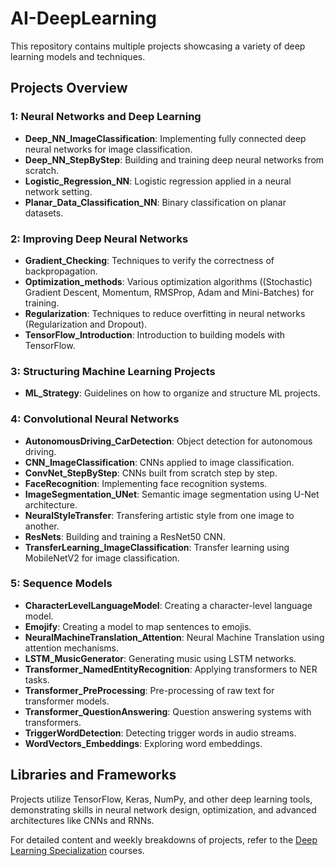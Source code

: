 # AI-DeepLearning

This repository contains multiple projects showcasing a variety of deep learning models and techniques.

## Projects Overview

### 1: Neural Networks and Deep Learning
- **Deep_NN_ImageClassification**: Implementing fully connected deep neural networks for image classification.
- **Deep_NN_StepByStep**: Building and training deep neural networks from scratch.
- **Logistic_Regression_NN**: Logistic regression applied in a neural network setting.
- **Planar_Data_Classification_NN**: Binary classification on planar datasets.

### 2: Improving Deep Neural Networks
- **Gradient_Checking**: Techniques to verify the correctness of backpropagation.
- **Optimization_methods**: Various optimization algorithms ((Stochastic) Gradient Descent, Momentum, RMSProp, Adam and Mini-Batches) for training.
- **Regularization**: Techniques to reduce overfitting in neural networks (Regularization and Dropout).
- **TensorFlow_Introduction**: Introduction to building models with TensorFlow.

### 3: Structuring Machine Learning Projects
- **ML_Strategy**: Guidelines on how to organize and structure ML projects.

### 4: Convolutional Neural Networks
- **AutonomousDriving_CarDetection**: Object detection for autonomous driving.
- **CNN_ImageClassification**: CNNs applied to image classification.
- **ConvNet_StepByStep**: CNNs built from scratch step by step.
- **FaceRecognition**: Implementing face recognition systems.
- **ImageSegmentation_UNet**: Semantic image segmentation using U-Net architecture.
- **NeuralStyleTransfer**: Transfering artistic style from one image to another.
- **ResNets**: Building and training a ResNet50 CNN.
- **TransferLearning_ImageClassification**: Transfer learning using MobileNetV2 for image classification. 

### 5: Sequence Models
- **CharacterLevelLanguageModel**: Creating a character-level language model.
- **Emojify**: Creating a model to map sentences to emojis.
- **NeuralMachineTranslation_Attention**: Neural Machine Translation using attention mechanisms.
- **LSTM_MusicGenerator**: Generating music using LSTM networks.
- **Transformer_NamedEntityRecognition**: Applying transformers to NER tasks.
- **Transformer_PreProcessing**: Pre-processing of raw text for transformer models.
- **Transformer_QuestionAnswering**: Question answering systems with transformers.
- **TriggerWordDetection**: Detecting trigger words in audio streams.
- **WordVectors_Embeddings**: Exploring word embeddings.

## Libraries and Frameworks
Projects utilize TensorFlow, Keras, NumPy, and other deep learning tools, demonstrating skills in neural network design, optimization, and advanced architectures like CNNs and RNNs.

For detailed content and weekly breakdowns of projects, refer to the [Deep Learning Specialization](https://www.deeplearning.ai/courses/deep-learning-specialization/) courses.
